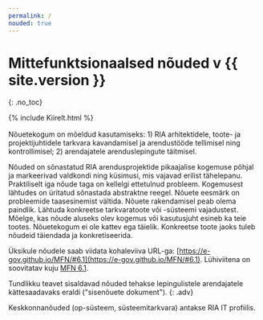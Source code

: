 ```yaml
---
permalink: /
nouded: true
---
```


# Mittefunktsionaalsed nõuded v {{ site.version }}
{: .no_toc}

<div style='margin-bottom: 1rem;'>
  {% include Kiirelt.html %}
</div>

Nõuetekogum on mõeldud kasutamiseks: 1) RIA arhitektidele, toote- ja projektijuhtidele tarkvara kavandamisel ja arendustööde tellimisel ning kontrollimisel; 2) arendajatele arenduslepingute täitmisel.

Nõuded on sõnastatud RIA arendusprojektide pikaajalise kogemuse põhjal ja markeerivad valdkondi ning küsimusi, mis vajavad erilist tähelepanu. Praktiliselt iga nõude taga on kellelgi ettetulnud probleem. Kogemusest lähtudes on üritatud sõnastada abstraktne reegel. Nõuete eesmärk on probleemide taasesinemist vältida. Nõuete rakendamisel peab olema paindlik. Lähtuda konkreetse tarkvaratoote või -süsteemi vajadustest. Mõelge, kas nõude aluseks olev kogemus või kasutusjuht esineb ka teie tootes. Nõuetekogum ei ole kattev ega täielik. Konkreetse toote jaoks tuleb nõudeid täiendada ja konkretiseerida.

Üksikule nõudele saab viidata kohaleviiva URL-ga: [https://e-gov.github.io/MFN/#6.1](https://e-gov.github.io/MFN/#6.1). Lühiviitena on soovitatav kuju [MFN 6.1](https://e-gov.github.io/MFN/#6.1).

Tundlikku teavet sisaldavad nõuded tehakse lepingulistele arendajatele kättesaadavaks eraldi ("sisenõuete dokument").
{: .adv}

Keskkonnanõuded (op-süsteem, süsteemitarkvara) antakse RIA IT profiilis.

